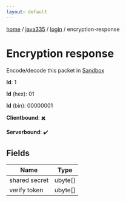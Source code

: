```yaml
---
layout: default
---
```


[home](/)  /  [java335](/protocol/java335)  /  [login](/protocol/java335/login)  /  encryption-response

# Encryption response

Encode/decode this packet in [Sandbox](../../../sandbox/java335#login.encryption_response)

**Id**: 1

**Id** (hex): 01

**Id** (bin): 00000001

**Clientbound**: ✖️

**Serverbound**: ✔️

## Fields

Name | Type
---|---
shared secret | ubyte[]
verify token | ubyte[]
